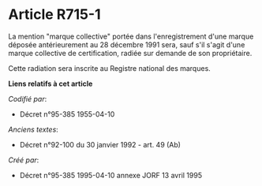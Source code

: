 # Article R715-1

La mention "marque collective" portée dans l'enregistrement d'une marque déposée antérieurement au 28 décembre 1991 sera,
sauf s'il s'agit d'une marque collective de certification, radiée sur demande de son propriétaire.

Cette radiation sera inscrite au Registre national des marques.

**Liens relatifs à cet article**

_Codifié par_:

  - Décret n°95-385 1955-04-10

_Anciens textes_:

  - Décret n°92-100 du 30 janvier 1992 - art. 49 (Ab)

_Créé par_:

  - Décret n°95-385 1995-04-10 annexe JORF 13 avril 1995
